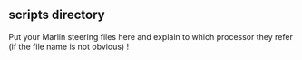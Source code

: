 ## scripts directory


Put your Marlin steering files here and explain to which processor they refer (if the file name is not obvious) !